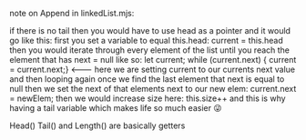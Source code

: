 note on Append in linkedList.mjs:

if there is no tail then you would have to use head as a pointer and it would go like this:
first you set a variable to equal this.head:
current = this.head
then you would iterate through every element of the list until you reach the element that has next = null like so:
let current;
while (current.next) {
current = current.next;} <--- here we are setting current to our currents next value and then looping again
once we find the last element that next is equal to null then we set the next of that elements next to our new elem:
current.next = newElem;
then we would increase size here:
this.size++
and this is why having a tail variable which makes life so much easier 😜

Head() Tail() and Length() are basically getters
